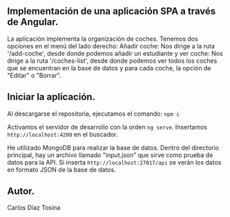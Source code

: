 <h2>Implementación de una aplicación SPA a través de Angular.</h2>

<p>La aplicación implementa la organización de coches. Tenemos dos opciones en el menú del lado derecho: Añadir coche: Nos dirige a la ruta '/add-coche', desde donde podemos añadir un estudiante y ver coche: Nos dirige a la ruta '/coches-list', desde donde podemos ver todos los coches que se encuentran en la base de datos y para cada coche, la opción de "Editar" o "Borrar".</p>


<h2>Iniciar la aplicación.</h2>

<p>Al descargarse el repositoria, ejecutamos el comando: <code>npm i</code></p>
<p>Activamos el servidor de desarrollo con la orden <code>ng serve</code>. Insertamos <code>http://localhost:4200</code> en el buscador.</p>
<p>He utilizado MongoDB para realizar la base de datos. Dentro del directorio principal, hay un archivo llamado "input.json" que sirve como prueba de datos para la API. Si inserta <code>http://localhost:27017/api</code> se verán los datos en formato JSON de la base de datos.</p>

<h2>Autor.</h2>
<p>Carlos Díaz Tosina</p>




